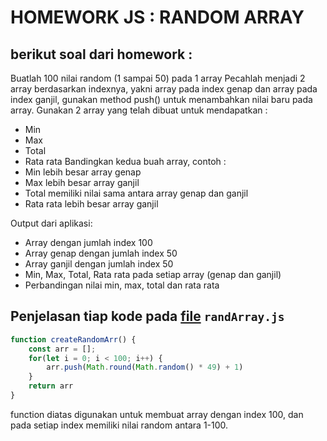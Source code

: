 # HOMEWORK JS : RANDOM ARRAY
## berikut soal dari homework :
Buatlah 100 nilai random (1 sampai 50) pada 1 array
Pecahlah menjadi 2 array berdasarkan indexnya, yakni array pada index genap dan array pada index ganjil, gunakan method push() untuk menambahkan nilai baru pada array. Gunakan 2 array yang telah dibuat untuk mendapatkan :
- Min
- Max
- Total
- Rata rata
Bandingkan kedua buah array, contoh :
- Min lebih besar array genap
- Max lebih besar array ganjil
- Total memiliki nilai sama antara array genap dan ganjil
- Rata rata lebih besar array ganjil

Output dari aplikasi:
- Array dengan jumlah index 100
- Array genap dengan jumlah index 50
- Array ganjil dengan jumlah index 50
- Min, Max, Total, Rata rata pada setiap array (genap dan ganjil)
- Perbandingan nilai min, max, total dan rata rata

## Penjelasan tiap kode pada [file](https://github.com/daffasatrianegara/Homework-Rakamin-JS/blob/main/randArray.js) `randArray.js`
```javascript
function createRandomArr() {
    const arr = [];
    for(let i = 0; i < 100; i++) {
        arr.push(Math.round(Math.random() * 49) + 1)
    }
    return arr
}
```
function diatas digunakan untuk membuat array dengan index 100, dan pada setiap index memiliki nilai random antara 1-100.
